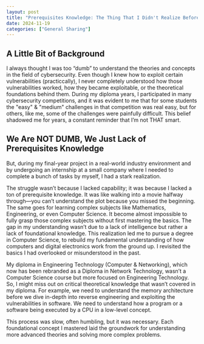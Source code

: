 ```yaml
---
layout: post
title: "Prerequisites Knowledge: The Thing That I Didn't Realize Before"
date: 2024-11-19
categories: ["General Sharing"]
---
```


## A Little Bit of Background

I always thought I was too “dumb” to understand the theories and concepts in the field of cybersecurity. Even though I knew how to exploit certain vulnerabilities (practiccally), I never completely understood how those vulnerabilities worked, how they became exploitable, or the theoretical foundations behind them. During my diploma years, I participated in many cybersecurity competitions, and it was evident to me that for some students the "easy" & "medium" challenges in that competition was real easy, but for others, like me, some of the challenges were painfully difficult. This belief shadowed me for years, a constant reminder that I’m not THAT smart.

## We Are NOT DUMB, We Just Lack of Prerequisites Knowledge

But, during my final-year project in a real-world industry environment and by undergoing an internship at a small company where I needed to complete a bunch of tasks by myself, I had a stark realization.

The struggle wasn’t because I lacked capability; it was because I lacked a ton of prerequisite knowledge. It was like walking into a movie halfway through—you can’t understand the plot because you missed the beginning. The same goes for learning complex subjects like Mathematics, Engineering, or even Computer Science. It become almost impossible to fully grasp those complex subjects without first mastering the basics. The gap in my understanding wasn’t due to a lack of intelligence but rather a lack of foundational knowledge. This realization led me to pursue a degree in Computer Science, to rebuild my fundamental understanding of how computers and digital electronics work from the ground up. I revisited the basics I had overlooked or misunderstood in the past. 

My diploma in Engineering Technology (Computer & Networking), which now has been rebranded as a Diploma in Network Technology, wasn’t a Computer Science course but more focused on Engineering Technology. So, I might miss out on critical theoretical knowledge that wasn’t covered in my diploma. For example, we need to understand the memory architecture before we dive in-depth into reverse engineering and exploiting the vulnerabilities in software. We need to understand how a program or a software being executed by a CPU in a low-level concept.

This process was slow, often humbling, but it was necessary. Each foundational concept I mastered laid the groundwork for understanding more advanced theories and solving more complex problems.

